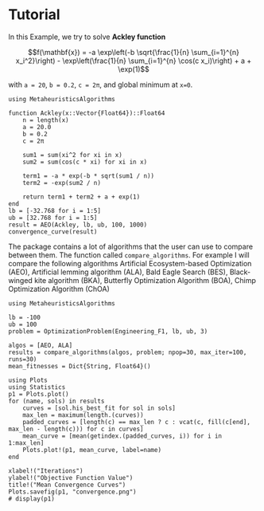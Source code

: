 # Tutorial
In this Example, we try to solve **Ackley function**
```math
f(\mathbf{x}) = -a \exp\left(-b \sqrt{\frac{1}{n} \sum_{i=1}^{n} x_i^2}\right)
               - \exp\left(\frac{1}{n} \sum_{i=1}^{n} \cos(c x_i)\right)
               + a + \exp(1)
```
with ``a = 20``, ``b = 0.2``, ``c = 2π``, and global minimum at ``x=0``.

```@example
using MetaheuristicsAlgorithms

function Ackley(x::Vector{Float64})::Float64
    n = length(x)
    a = 20.0
    b = 0.2
    c = 2π

    sum1 = sum(xi^2 for xi in x)
    sum2 = sum(cos(c * xi) for xi in x)

    term1 = -a * exp(-b * sqrt(sum1 / n))
    term2 = -exp(sum2 / n)

    return term1 + term2 + a + exp(1)
end
lb = [-32.768 for i = 1:5]
ub = [32.768 for i = 1:5]
result = AEO(Ackley, lb, ub, 100, 1000)
convergence_curve(result)
```

The package contains a lot of algorithms that the user can use to compare between them. The function called `compare_algorithms`. For example I will compare the following algorithms Artificial Ecosystem-based Optimization (AEO), Artificial lemming algorithm (ALA), Bald Eagle Search (BES), Black-winged kite algorithm (BKA), Butterfly Optimization Algorithm (BOA), Chimp Optimization Algorithm (ChOA)

```@example
using MetaheuristicsAlgorithms

lb = -100
ub = 100
problem = OptimizationProblem(Engineering_F1, lb, ub, 3)

algos = [AEO, ALA]
results = compare_algorithms(algos, problem; npop=30, max_iter=100, runs=30)
mean_fitnesses = Dict{String, Float64}()

using Plots
using Statistics
p1 = Plots.plot()
for (name, sols) in results
    curves = [sol.his_best_fit for sol in sols]
    max_len = maximum(length.(curves))
    padded_curves = [length(c) == max_len ? c : vcat(c, fill(c[end], max_len - length(c))) for c in curves]
    mean_curve = [mean(getindex.(padded_curves, i)) for i in 1:max_len]
    Plots.plot!(p1, mean_curve, label=name)
end

xlabel!("Iterations")
ylabel!("Objective Function Value")
title!("Mean Convergence Curves")
Plots.savefig(p1, "convergence.png")
# display(p1)
```
